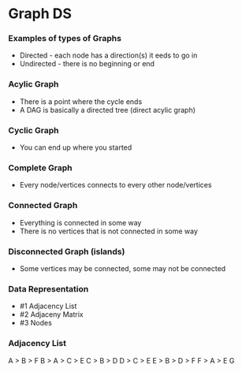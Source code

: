 # Graph DS

### Examples of types of Graphs
  - Directed - each node has a direction(s) it eeds to go in
  - Undirected - there is no beginning or end

### Acylic Graph
- There is a point where the cycle ends
- A DAG is basically a directed tree (direct acylic graph)

### Cyclic Graph
- You can end up where you started

### Complete Graph
- Every node/vertices connects to every other node/vertices

### Connected Graph
- Everything is connected in some way
- There is no vertices that is not connected in some way

### Disconnected Graph (islands)
- Some vertices may be connected, some may not be connected

### Data Representation
- #1 Adjacency List
- #2 Adjaceny Matrix
- #3 Nodes

### Adjacency List
A > B > F
B > A > C > E
C > B > D
D > C > E
E > B > D > F
F > A > E
G